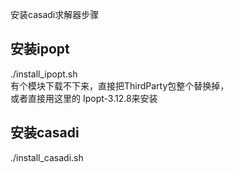 安装casadi求解器步骤     
## 安装ipopt     
./install_ipopt.sh   
有个模块下载不下来，直接把ThirdParty包整个替换掉，        
或者直接用这里的 Ipopt-3.12.8来安装    

## 安装casadi    
./install_casadi.sh   
